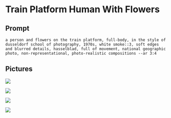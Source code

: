 # Train Platform Human With Flowers

## Prompt

```
a person and flowers on the train platform, full-body, in the style of dusseldorf school of photography, 1970s, white smoke::3, soft edges and blurred details, hasselblad, full of movement, national geographic photo, non-representational, photo-realistic compositions --ar 3:4
```

## Pictures

![](https://cdn.discordapp.com/attachments/1008571029804810332/1105175554287743086/fatdoge_a_person_and_flowers_on_the_train_platform_full-body_in_c2dc350b-b4ca-47dc-9966-9f73959aac62.png)

![](https://cdn.discordapp.com/attachments/1008571029804810332/1105134445893271733/fatdoge_a_person_and_flowers_on_the_train_platform_full-body_in_f2b450f3-9313-4c36-b596-a9029930ef01.png)

![](https://cdn.discordapp.com/attachments/1008571029804810332/1105177644326191256/fatdoge_a_person_and_flowers_on_the_train_platform_full-body_in_dfc00a4c-7401-4911-8508-ff087f7cc5e9.png)

![](https://cdn.discordapp.com/attachments/1008571029804810332/1105178126834737192/fatdoge_a_person_and_flowers_on_the_train_platform_full-body_in_e656b394-c8f8-40ad-9214-08244f5d4c6f.png)
